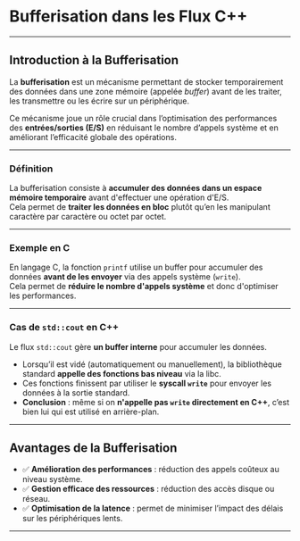 # Bufferisation dans les Flux C++

---

## Introduction à la Bufferisation

La **bufferisation** est un mécanisme permettant de stocker temporairement des données dans une zone mémoire (appelée *buffer*) avant de les traiter, les transmettre ou les écrire sur un périphérique.

Ce mécanisme joue un rôle crucial dans l’optimisation des performances des **entrées/sorties (E/S)** en réduisant le nombre d’appels système et en améliorant l’efficacité globale des opérations.

---

### Définition

La bufferisation consiste à **accumuler des données dans un espace mémoire temporaire** avant d'effectuer une opération d'E/S.  
Cela permet de **traiter les données en bloc** plutôt qu’en les manipulant caractère par caractère ou octet par octet.

---

### Exemple en C

En langage C, la fonction `printf` utilise un buffer pour accumuler des données **avant de les envoyer** via des appels système (`write`).  
Cela permet de **réduire le nombre d'appels système** et donc d'optimiser les performances.

---

### Cas de `std::cout` en C++

Le flux `std::cout` gère **un buffer interne** pour accumuler les données.

- Lorsqu’il est vidé (automatiquement ou manuellement), la bibliothèque standard **appelle des fonctions bas niveau** via la libc.
- Ces fonctions finissent par utiliser le **syscall `write`** pour envoyer les données à la sortie standard.
- **Conclusion** : même si on **n'appelle pas `write` directement en C++**, c’est bien lui qui est utilisé en arrière-plan.

---

## Avantages de la Bufferisation

- ✅ **Amélioration des performances** : réduction des appels coûteux au niveau système.
- ✅ **Gestion efficace des ressources** : réduction des accès disque ou réseau.
- ✅ **Optimisation de la latence** : permet de minimiser l’impact des délais sur les périphériques lents.

---

